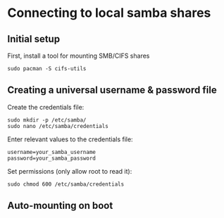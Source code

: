 # Connecting to local samba shares

## Initial setup

First, install a tool for mounting SMB/CIFS shares

```shell
sudo pacman -S cifs-utils
```

## Creating a universal username & password file

Create the credentials file:

```shell
sudo mkdir -p /etc/samba/
sudo nano /etc/samba/credentials
```

Enter relevant values to the credentials file:

```shell
username=your_samba_username
password=your_samba_password
```

Set permissions (only allow root to read it):

```shell
sudo chmod 600 /etc/samba/credentials
```

## Auto-mounting on boot
